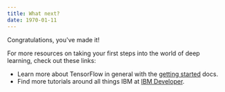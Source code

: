 ```yaml
---
title: What next?
date: 1970-01-11
---
```


Congratulations, you've made it!

For more resources on taking your first steps into the world of deep learning, check out these links:
* Learn more about TensorFlow in general with the [getting started](http://tensorflow.org/get_started) docs.
* Find more tutorials around all things IBM at [IBM Developer](https://developer.ibm.com/?cm_mmc=objectdetectiontensorflowjs).
